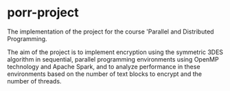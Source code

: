# porr-project

The implementation of the project for the course 'Parallel and Distributed Programming.

The aim of the project is to implement encryption using the symmetric 3DES algorithm in sequential, parallel programming
environments using OpenMP technology and Apache Spark, and to analyze performance in these environments based on the
number of text blocks to encrypt and the number of threads.
